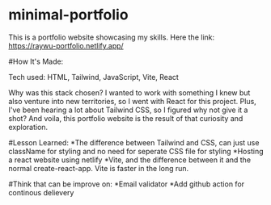 # minimal-portfolio

This is a portfolio website showcasing my skills. Here the link: https://raywu-portfolio.netlify.app/

#How It's Made:

Tech used: HTML, Tailwind, JavaScript, Vite, React

Why was this stack chosen?
I wanted to work with something I knew but also venture into new territories, so I went with React for this project. Plus, I've been hearing a lot about Tailwind CSS, so I figured why not give it a shot? And voila, this portfolio website is the result of that curiosity and exploration.

#Lesson Learned:
*The difference between Tailwind and CSS, can just use className for styling and no need for seperate CSS file for styling 
*Hosting a react website using netlify
*Vite, and the difference between it and the normal create-react-app. Vite is faster in the long run.

#Think that can be improve on:
*Email validator
*Add github action for continous delievery
